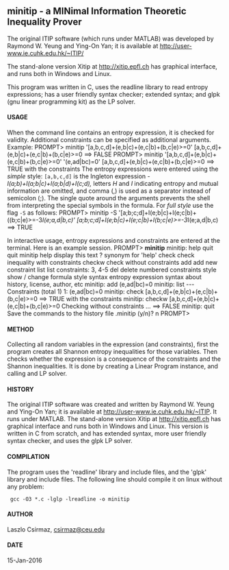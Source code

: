 ## minitip - a MINimal Information Theoretic Inequality Prover

The original ITIP software (which runs under MATLAB) was developed by
Raymond W. Yeung and Ying-On Yan; it is available at
http://user-www.ie.cuhk.edu.hk/~ITIP/

The stand-alone version Xitip at http://xitip.epfl.ch has graphical
interface, and runs both in Windows and Linux.

This program was written in C, uses the readline library to read entropy
expressions; has a user friendly syntax checker; extended syntax; and
glpk (gnu linear programming kit) as the LP solver.

#### USAGE

When the command line contains an entropy expression, it is checked for
validity. Additional constraints can be specified as additional arguments.
Example:
    PROMPT> minitip '[a,b,c,d]+(e,b|c)+(e,c|b)+(b,c|e)>=0'
    [a,b,c,d]+(e,b|c)+(e,c|b)+(b,c|e)>=0
         ==> FALSE
    PROMPT>  minitip '[a,b,c,d]+(e,b|c)+(e,c|b)+(b,c|e)>=0' '(e,ad|bc)=0'
    [a,b,c,d]+(e,b|c)+(e,c|b)+(b,c|e)>=0
         ==> TRUE with the constraints
The entropy expressions were entered using the *simple* style:
`[a,b,c,d]` is the Ingleton expression
*-I(a;b)+I(a;b|c)+I(a;b|d)+I(c;d),* letters *H* and *I* indicating entropy
and mutual information are omitted, and comma (,) is used as a separator
instead of semicolon (;).  The single quote around the arguments prevents
the shell from interpreting the special symbols in the formula. For *full
style* use the flag `-S` as follows:
    PROMPT> minitip -S '[a;b;c;d]+I(e;b|c)+I(e;c|b)+((b;c|e)>=-3*I(e;a,d|b,c)'
    [a;b;c;d]+I(e;b|c)+I(e;c|b)+I(b;c|e)>=-3*I(e;a,d|b,c)
         ==> TRUE

In interactive usage, entropy expressions and constraints are entered
at the terminal. Here is an example session.
    PROMPT> __minitip__
    minitip: help
     quit            quit minitip
     help            display this text
     ?               synonym for 'help'
     check           check inequality with constraints
     checkw          check without constraints
     add             add new constraint
     list            list constraints: 3, 4-5
     del             delete numbered constraints
     style           show / change formula style
     syntax          entropy expression syntax
     about           history, license, author, etc
    minitip: add (e,ad|bc)=0
    minitip: list
    --- Constraints (total 1)
      1: (e,ad|bc)=0
    minitip: check [a,b,c,d]+(e,b|c)+(e,c|b)+(b,c|e)>=0
          ==> TRUE with the constraints
    minitip: checkw [a,b,c,d]+(e,b|c)+(e,c|b)+(b,c|e)>=0
     Checking without constraints ...
          ==> FALSE
    minitip: quit
    Save the commands to the history file .minitip (y/n)? n
    PROMPT> 

#### METHOD

Collecting all random variables in the expression (and constraints), first
the program creates all Shannon entropy inequalities for those variables.
Then checks whether the expression is a consequence of the constraints and
the Shannon inequalities. It is done by creating a Linear Program instance,
and calling and LP solver.

#### HISTORY

The original ITIP software was created and written by Raymond W. Yeung and
Ying-On Yan; it is available at http://user-www.ie.cuhk.edu.hk/~ITIP. It
runs under MATLAB.
The stand-alone version Xitip at http://xitip.epfl.ch has graphical
interface and runs both in Windows and Linux.
This version is written in C from scratch, and has extended syntax, more
user friendly syntax checker, and uses the glpk LP solver.

#### COMPILATION

The program uses the 'readline' library and include files, and the
'glpk' library and include files. The following line should compile it
on linux without any problem:

     gcc -O3 *.c -lglp -lreadline -o minitip

#### AUTHOR

Laszlo Csirmaz, <csirmaz@ceu.edu>

#### DATE

15-Jan-2016

